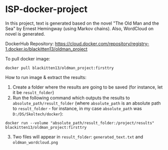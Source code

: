 # ISP-docker-project

In this project, text is generated based on the novel "The Old Man and the Sea" by Ernest Hemingway (using Markov chains). Also, WordCloud on novel is generated.

DockerHub Repository: https://cloud.docker.com/repository/registry-1.docker.io/blackitten13/oldman_project

To pull docker image:

```
docker pull blackitten13/oldman_project:firsttry
```

How to run image & extract the results:

1. Create a folder where the results are going to be saved (for instance, let it be `result_folder`)
2. Run the following command which outputs the results to `absolute_path/result_folder` (where `absolute_path` is an absolute path to `result_folder` - for instance, in my case `absolute_path` was `D:/DS/Skoltech/docker`):

```
docker run --volume "absolute_path/result_folder:/project/results" blackitten13/oldman_project:firsttry
```
3. Two files will appear in `result_folder`: `generated_text.txt` and `oldman_wordcloud.png`
